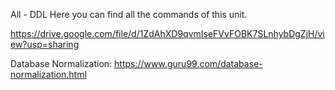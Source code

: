 All - DDL
Here you can find all the commands of this unit.

https://drive.google.com/file/d/1ZdAhXD9qvmIseFVvFOBK7SLnhybDgZjH/view?usp=sharing


Database Normalization: https://www.guru99.com/database-normalization.html